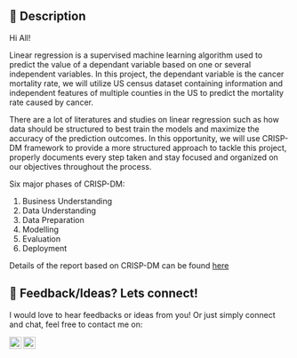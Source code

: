 ## 📝 Description
Hi All!

Linear regression is a supervised machine learning algorithm used to predict the value of a dependant variable based on one or several independent variables. In this project, the dependant variable is the cancer mortality rate, we will utilize US census dataset containing information and independent features of multiple counties in the US to predict the mortality rate caused by cancer. 

There are a lot of literatures and studies on linear regression such as how data should be structured to best train the models and maximize the accuracy of the prediction outcomes. In this opportunity, we will use CRISP-DM framework to provide a more structured approach to tackle this project, properly documents every step taken and stay focused and organized on our objectives throughout the process.

Six major phases of CRISP-DM:

1. Business Understanding
2. Data Understanding
3. Data Preparation
4. Modelling
5. Evaluation
6. Deployment

Details of the report based on CRISP-DM can be found [here](/project_summary.docx)

## 👨 Feedback/Ideas? Lets connect!

I would love to hear feedbacks or ideas from you! Or just simply connect and chat, feel free to contact me on:

<a href="https://www.linkedin.com/in/michaelyaputra/">
    <img align="left" width="22px" src="https://cdn.jsdelivr.net/npm/simple-icons@v3/icons/linkedin.svg"/>

</a>

<a href="https://github.com/mcyaputra">
    <img align="left" width="22px" src="https://cdn.jsdelivr.net/npm/simple-icons@v3/icons/github.svg" />

</a>
